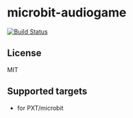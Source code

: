# microbit-audiogame

[![Build Status](https://travis-ci.org/philipphenkel/microbit-audiogame.svg?branch=master)](https://travis-ci.org/philipphenkel/microbit-audiogame)


## License

MIT

## Supported targets

* for PXT/microbit


